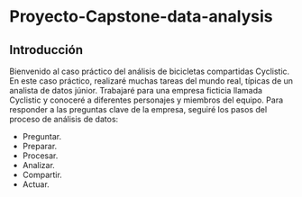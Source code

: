 # Proyecto-Capstone-data-analysis
## Introducción
Bienvenido al caso práctico del análisis de bicicletas compartidas Cyclistic. En este caso práctico, realizaré muchas tareas del mundo real, típicas de un analista de datos júnior. Trabajaré para una empresa ficticia llamada Cyclistic y conoceré a diferentes personajes y miembros del equipo. Para responder a las preguntas clave de la empresa, seguiré los pasos del proceso de análisis de datos: 
* Preguntar.
* Preparar.
* Procesar.
* Analizar.
* Compartir.
* Actuar.

